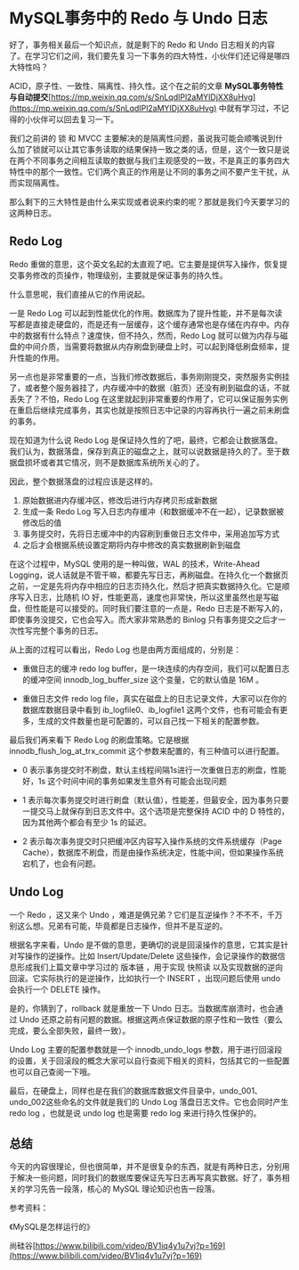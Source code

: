 # MySQL事务中的 Redo 与 Undo 日志

好了，事务相关最后一个知识点，就是剩下的 Redo 和 Undo 日志相关的内容了。在学习它们之间，我们要先复习一下事务的四大特性，小伙伴们还记得是哪四大特性吗？

ACID，原子性、一致性、隔离性、持久性。这个在之前的文章 **MySQL事务特性与自动提交**[https://mp.weixin.qq.com/s/SnLqdIPl2aMYIDjXX8uHvg](https://mp.weixin.qq.com/s/SnLqdIPl2aMYIDjXX8uHvg) 中就有学习过，不记得的小伙伴可以回去复习一下。

我们之前讲的 锁 和 MVCC 主要解决的是隔离性问题，虽说我可能会顺嘴说到什么加了锁就可以让其它事务读取的结果保持一致之类的话，但是，这个一致只是说在两个不同事务之间相互读取的数据与我们主观感受的一致，不是真正的事务四大特性中的那个一致性。它们两个真正的作用是让不同的事务之间不要产生干扰，从而实现隔离性。

那么剩下的三大特性是由什么来实现或者说来约束的呢？那就是我们今天要学习的这两种日志。

## Redo Log

Redo 重做的意思，这个英文名起的太直观了吧。它主要是提供写入操作，恢复提交事务修改的页操作，物理级别，主要就是保证事务的持久性。

什么意思呢，我们直接从它的作用说起。

一是 Redo Log 可以起到性能优化的作用。数据库为了提升性能，并不是每次读写都是直接走硬盘的，而是还有一层缓存，这个缓存通常也是存储在内存中。内存中的数据有什么特点？速度快，但不持久，然而，Redo Log 就可以做为内存与磁盘的中间介质，当需要将数据从内存刷盘到硬盘上时，可以起到降低刷盘频率，提升性能的作用。

另一点也是非常重要的一点，当我们修改数据后，事务刚刚提交，突然服务实例挂了，或者整个服务器挂了，内存缓冲中的数据（脏页）还没有刷到磁盘的话，不就丢失了？不怕，Redo Log 在这里就起到非常重要的作用了，它可以保证服务实例在重启后继续完成事务，其实也就是按照日志中记录的内容再执行一遍之前未刷盘的事务。

现在知道为什么说 Redo Log 是保证持久性的了吧，最终，它都会让数据落盘。我们认为，数据落盘，保存到真正的磁盘之上，就可以说数据是持久的了。至于数据盘损坏或者其它情况，则不是数据库系统所关心的了。

因此，整个数据落盘的过程应该是这样的。

1. 原始数据进内存缓冲区，修改后进行内存拷贝形成新数据
2. 生成一条 Redo Log 写入日志内存缓冲（和数据缓冲不在一起），记录数据被修改后的值
3. 事务提交时，先将日志缓冲中的内容刷到重做日志文件中，采用追加写方式
4. 之后才会根据系统设置定期将内存中修改的真实数据刷新到磁盘

在这个过程中，MySQL 使用的是一种叫做，WAL 的技术，Write-Ahead Logging，说人话就是不管干嘛，都要先写日志，再刷磁盘。在持久化一个数据页之前，一定是先将内存中相应的日志页持久化，然后才把真实数据持久化。它是顺序写入日志，比随机 IO 好，性能更高，速度也非常快，所以这里虽然也是写磁盘，但性能是可以接受的。同时我们要注意的一点是，Redo 日志是不断写入的，即使事务没提交，它也会写入。而大家非常熟悉的 Binlog 只有事务提交之后才一次性写完整个事务的日志。

从上面的过程可以看出，Redo Log 也是由两方面组成的，分别是：

- 重做日志的缓冲 redo log buffer，是一块连续的内存空间，我们可以配置日志的缓冲空间 innodb_log_buffer_size 这个变量，它的默认值是 16M 。

- 重做日志文件 redo log file，真实在磁盘上的日志记录文件，大家可以在你的数据库数据目录中看到 ib_logfile0、ib_logfile1 这两个文件，也有可能会有更多，生成的文件数量也是可配置的，可以自己找一下相关的配置参数。

最后我们再来看下 Redo Log 的刷盘策略。它是根据 innodb_flush_log_at_trx_commit 这个参数来配置的，有三种值可以进行配置。

- 0 表示事务提交时不刷盘，默认主线程间隔1s进行一次重做日志的刷盘，性能好，1s 这个时间中间的事务如果发生意外有可能会出现问题

- 1 表示每次事务提交时进行刷盘（默认值），性能差，但最安全，因为事务只要一提交马上就保存到日志文件中。这个选项是完整保持 ACID 中的 D 特性的，因为其他两个都会有至少 1s 的延迟。

- 2 表示每次事务提交时只把缓冲区内容写入操作系统的文件系统缓存（Page Cache），数据库不刷盘，而是由操作系统决定，性能中间，但如果操作系统宕机了，也会有问题。

## Undo Log

一个 Redo ，这又来个 Undo ，难道是俩兄弟？它们是互逆操作？不不不，千万别这么想。兄弟有可能，毕竟都是日志操作，但并不是互逆的。

根据名字来看，Undo 是不做的意思，更确切的说是回滚操作的意思，它其实是针对写操作的逆操作。比如 Insert/Update/Delete 这些操作，会记录操作的数据信息形成我们上篇文章中学习过的 版本链 ，用于实现 快照读 以及实现数据的逆向回滚。它实际执行的是逆操作，比如执行一个 INSERT ，出现问题后使用 undo 会执行一个 DELETE 操作。

是的，你猜到了，rollback 就是重放一下 Undo 日志。当数据库崩溃时，也会通过 Undo 还原之前有问题的数据。根据这两点保证数据的原子性和一致性（要么完成，要么全部失败，最终一致）。

Undo Log 主要的配置参数就是一个 innodb_undo_logs 参数，用于进行回滚段的设置，关于回滚段的概念大家可以自行查阅下相关的资料，包括其它的一些配置也可以自己查阅一下哦。

最后，在硬盘上，同样也是在我们的数据库数据文件目录中，undo_001、undo_002这些命名的文件就是我们的 Undo Log 落盘日志文件。它也会同时产生 redo log ，也就是说 undo log 也是需要 redo log 来进行持久性保护的。

## 总结

今天的内容很理论，但也很简单，并不是很复杂的东西，就是有两种日志，分别用于解决一些问题，同时我们的数据库要保证先写日志再写真实数据。好了，事务相关的学习先告一段落，核心的 MySQL 理论知识也告一段落。

参考资料：

《MySQL是怎样运行的》

尚硅谷[https://www.bilibili.com/video/BV1iq4y1u7vj?p=169](https://www.bilibili.com/video/BV1iq4y1u7vj?p=169)

